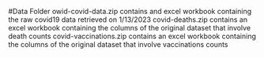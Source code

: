 #Data Folder
owid-covid-data.zip contains and excel workbook containing the raw covid19 data retrieved on 1/13/2023
covid-deaths.zip contains an excel workbook containing the columns of the original dataset that involve death counts
covid-vaccinations.zip contains an excel workbook containing the columns of the original dataset that involve vaccinations counts